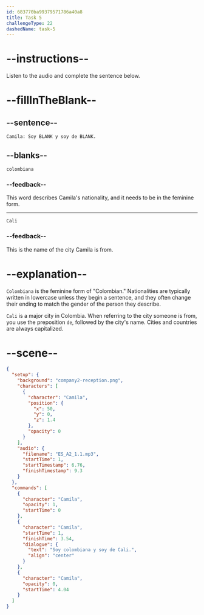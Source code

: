 ```yaml
---
id: 683770ba99379571786a40a8
title: Task 5
challengeType: 22
dashedName: task-5
---
```


<!-- (Audio) Camila: Soy colombiana y soy de Cali. -->

# --instructions--

Listen to the audio and complete the sentence below.

# --fillInTheBlank--

## --sentence--

`Camila: Soy BLANK y soy de BLANK.`

## --blanks--

`colombiana`

### --feedback--

This word describes Camila's nationality, and it needs to be in the feminine form.

---

`Cali`

### --feedback--

This is the name of the city Camila is from.

# --explanation--

`Colombiana` is the feminine form of "Colombian." Nationalities are typically written in lowercase unless they begin a sentence, and they often change their ending to match the gender of the person they describe.

`Cali` is a major city in Colombia. When referring to the city someone is from, you use the preposition `de`, followed by the city's name. Cities and countries are always capitalized.

# --scene--

```json
{
  "setup": {
    "background": "company2-reception.png",
    "characters": [
      {
        "character": "Camila",
        "position": {
          "x": 50,
          "y": 0,
          "z": 1.4
        },
        "opacity": 0
      }
    ],
    "audio": {
      "filename": "ES_A2_1.1.mp3",
      "startTime": 1,
      "startTimestamp": 6.76,
      "finishTimestamp": 9.3
    }
  },
  "commands": [
    {
      "character": "Camila",
      "opacity": 1,
      "startTime": 0
    },
    {
      "character": "Camila",
      "startTime": 1,
      "finishTime": 3.54,
      "dialogue": {
        "text": "Soy colombiana y soy de Cali.",
        "align": "center"
      }
    },
    {
      "character": "Camila",
      "opacity": 0,
      "startTime": 4.04
    }
  ]
}
```
